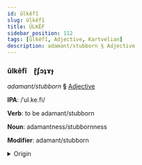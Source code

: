 ```yaml
---
id: ûlkêfî
slug: ûlkêfî
title: ÛLKÊF
sidebar_position: 112
tags: [ûlkêfî, Adjective, Kartvelian]
description: adamant/stubborn § Adjective
---
```


### ûlkêfî&emsp;<span kind="abugida">ɽ͊ʄɔʇɤɟ</span>

*adamant/stubborn* **§** [Adjective](../../tags/Adjective)

**IPA**: /ˈul.ke.fi/

**Verb**: to be adamant/stubborn

**Noun**: adamantness/stubbornness

**Modifier**: adamant/stubborn

<details>
    <summary>Origin</summary>
    Georgian ურყევი urq̇evi /urqʼevi/<br/>
    <em>Kartvelian Language Family</em>
</details>